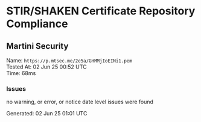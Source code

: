 # STIR/SHAKEN Certificate Repository Compliance

## Martini Security

Name: `https://p.mtsec.me/2e5a/GHMMjIoEINi1.pem`\
Tested At: 02 Jun 25 00:52 UTC\
Time: 68ms

### Issues

no warning, or error, or notice date level issues were found

Generated: 02 Jun 25 01:01 UTC